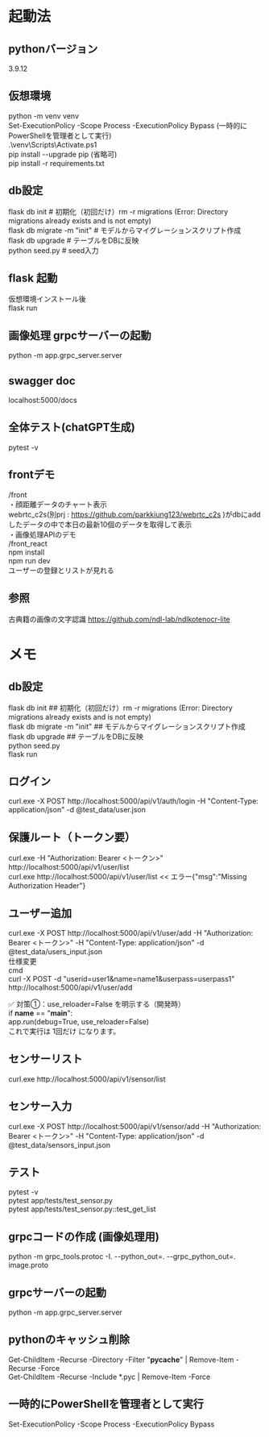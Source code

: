 # 起動法
## pythonバージョン
3.9.12

## 仮想環境
python -m venv venv  
Set-ExecutionPolicy -Scope Process -ExecutionPolicy Bypass (一時的にPowerShellを管理者として実行)  
.\venv\Scripts\Activate.ps1  
pip install --upgrade pip (省略可)  
pip install -r requirements.txt  

## db設定
flask db init                   # 初期化（初回だけ）rm -r migrations (Error: Directory migrations already exists and is not empty)  
flask db migrate -m "init"      # モデルからマイグレーションスクリプト作成  
flask db upgrade                # テーブルをDBに反映  
python seed.py                  # seed入力  

## flask 起動
仮想環境インストール後  
flask run  

## 画像処理 grpcサーバーの起動
python -m app.grpc_server.server

## swagger doc
localhost:5000/docs

## 全体テスト(chatGPT生成)
pytest -v

## frontデモ
/front  
・顔距離データのチャート表示  
webrtc_c2s(別prj : https://github.com/parkkiung123/webrtc_c2s )がdbにaddしたデータの中で本日の最新10個のデータを取得して表示  
・画像処理APIのデモ  
/front_react  
npm install  
npm run dev  
ユーザーの登録とリストが見れる  

## 参照
古典籍の画像の文字認識 https://github.com/ndl-lab/ndlkotenocr-lite

# メモ
## db設定
flask db init                   ## 初期化（初回だけ）rm -r migrations (Error: Directory migrations already exists and is not empty)  
flask db migrate -m "init"      ## モデルからマイグレーションスクリプト作成  
flask db upgrade                ## テーブルをDBに反映  
python seed.py  
flask run  

## ログイン
curl.exe -X POST http://localhost:5000/api/v1/auth/login -H "Content-Type: application/json" -d @test_data/user.json

## 保護ルート（トークン要）
curl.exe -H "Authorization: Bearer <トークン>" http://localhost:5000/api/v1/user/list  
curl.exe http://localhost:5000/api/v1/user/list << エラー{"msg":"Missing Authorization Header"}  

## ユーザー追加
curl.exe -X POST http://localhost:5000/api/v1/user/add -H "Authorization: Bearer <トークン>" -H "Content-Type: application/json" -d @test_data/users_input.json  
仕様変更  
cmd  
curl -X POST -d "userid=user1&name=name1&userpass=userpass1" http://localhost:5000/api/v1/user/add

✅ 対策①：use_reloader=False を明示する（開発時）  
if __name__ == "__main__":  
    app.run(debug=True, use_reloader=False)  
これで実行は 1回だけ になります。  

## センサーリスト
curl.exe http://localhost:5000/api/v1/sensor/list

## センサー入力
curl.exe -X POST http://localhost:5000/api/v1/sensor/add -H "Authorization: Bearer <トークン>" -H "Content-Type: application/json" -d @test_data/sensors_input.json

## テスト
pytest -v  
pytest app/tests/test_sensor.py  
pytest app/tests/test_sensor.py::test_get_list  

## grpcコードの作成 (画像処理用)
python -m grpc_tools.protoc -I. --python_out=. --grpc_python_out=. image.proto

## grpcサーバーの起動
python -m app.grpc_server.server

## pythonのキャッシュ削除
Get-ChildItem -Recurse -Directory -Filter "__pycache__" | Remove-Item -Recurse -Force  
Get-ChildItem -Recurse -Include *.pyc | Remove-Item -Force  

## 一時的にPowerShellを管理者として実行
Set-ExecutionPolicy -Scope Process -ExecutionPolicy Bypass